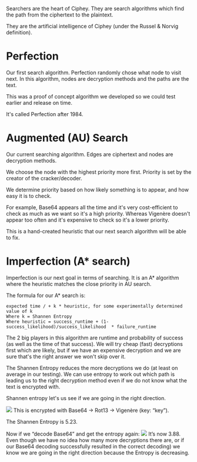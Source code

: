 Searchers are the heart of Ciphey. They are search algorithms which find the path from the ciphertext to the plaintext.

They are the artificial intelligence of Ciphey (under the Russel & Norvig definition).

# Perfection
Our first search algorithm. Perfection randomly chose what node to visit next. In this algorithm, nodes are decryption methods and the paths are the text.

This was a proof of concept algorithm we developed so we could test earlier and release on time. 

It's called Perfection after 1984.

# Augmented (AU) Search
Our current searching algorithm. Edges are ciphertext and nodes are decryption methods.

We choose the node with the highest priority more first. Priority is set by the creator of the cracker/decoder.

We determine priority based on how likely something is to appear, and how easy it is to check.

For example, Base64 appears all the time and it's very cost-efficient to check as much as we want so it's a high priority. Whereas Vigenère doesn't appear too often and it's expensive to check so it's a lower priority.

This is a hand-created heuristic that our next search algorithm will be able to fix.

# Imperfection (A* search)
Imperfection is our next goal in terms of searching. It is an A* algorithm where the heuristic matches the close priority in AU search.

The formula for our A* search is:

```
expected time / + k * heuristic, for some experimentally determined value of k
Where k = Shannen Entropy
Where heuristic = success_runtime + (1-success_likelihood)/success_likelihood  * failure_runtime
```

The 2 big players in this algorithm are runtime and probability of success (as well as the time of that success). We will try cheap (fast) decryptions first which are likely, but if we have an expensive decryption and we are sure that's the right answer we won't skip over it.

The Shannen Entropy reduces the more decryptions we do (at least on average in our testing). We can use entropy to work out which path is leading us to the right decryption method even if we do not know what the text is encrypted with.

Shannen entropy let's us see if we are going in the right direction.

![](https://cdn.substack.com/image/fetch/w_1456,c_limit,f_auto,q_auto:good,fl_progressive:steep/https%3A%2F%2Fbucketeer-e05bbc84-baa3-437e-9518-adb32be77984.s3.amazonaws.com%2Fpublic%2Fimages%2F0e1c211c-f3ef-4c0f-aa71-fcc5749583c3_1437x1195.png)
This is encrypted with Base64 -> Rot13 -> Vigenère (key: “key”).

The Shannen Entropy is 5.23.

Now if we “decode Base64” and get the entropy again:
![](https://cdn.substack.com/image/fetch/w_1456,c_limit,f_auto,q_auto:good,fl_progressive:steep/https%3A%2F%2Fbucketeer-e05bbc84-baa3-437e-9518-adb32be77984.s3.amazonaws.com%2Fpublic%2Fimages%2Fa9ceeddb-dece-4113-96c9-5a8c5776ce34_1441x1189.png)
It’s now 3.88. Even though we have no idea how many more decryptions there are, or if our Base64 decoding successfully resulted in the correct decoding) we know we are going in the right direction because the Entropy is decreasing. 
